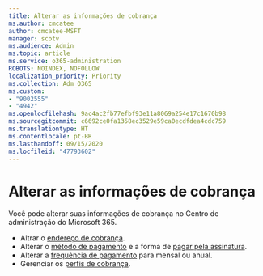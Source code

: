 ```yaml
---
title: Alterar as informações de cobrança
ms.author: cmcatee
author: cmcatee-MSFT
manager: scotv
ms.audience: Admin
ms.topic: article
ms.service: o365-administration
ROBOTS: NOINDEX, NOFOLLOW
localization_priority: Priority
ms.collection: Adm_O365
ms.custom:
- "9002555"
- "4942"
ms.openlocfilehash: 9ac4ac2fb77efbf93e11a8069a254e17c1670b98
ms.sourcegitcommit: c6692ce0fa1358ec3529e59ca0ecdfdea4cdc759
ms.translationtype: HT
ms.contentlocale: pt-BR
ms.lasthandoff: 09/15/2020
ms.locfileid: "47793602"
---
```

# <a name="change-billing-information"></a>Alterar as informações de cobrança

Você pode alterar suas informações de cobrança no Centro de administração do Microsoft 365. 

- Altrar o [endereço de cobrança](https://docs.microsoft.com/microsoft-365/commerce/billing-and-payments/change-your-billing-addresses).
- Alterar o [método de pagamento](https://docs.microsoft.com/microsoft-365/commerce/billing-and-payments/manage-payment-methods) e a forma de [pagar pela assinatura](https://docs.microsoft.com/microsoft-365/commerce/billing-and-payments/pay-for-your-subscription).
- Alterar a [frequência de pagamento](https://docs.microsoft.com/microsoft-365/commerce/billing-and-payments/change-payment-frequency) para mensal ou anual.
- Gerenciar os [perfis de cobrança](https://docs.microsoft.com/microsoft-365/commerce/billing-and-payments/manage-billing-profiles).
